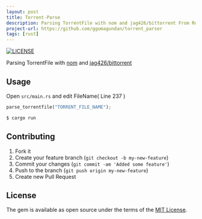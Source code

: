 ```yaml
---
layout: post
title: Torrent-Parse
description: Parsing TorrentFile with nom and jag426/bittorrent From Rust Language
project-url: https://github.com/ggomagundan/torrent_parser
tags: [rust]
---
```


[![LICENSE](https://img.shields.io/badge/license-MIT-blue.svg)](LICENSE)

Parsing TorrentFile with [nom](https://github.com/Geal/nom) and
[jag426/bittorrent](https://github.com/jag426/bittorrent) 


## Usage

Open `src/main.rs` and edit FileName( Line 237 )

```rust
parse_torrentfile("TORRENT_FILE_NAME");
```

```sh
$ cargo run
```


## Contributing

1. Fork it
2. Create your feature branch (`git checkout -b my-new-feature`)
3. Commit your changes (`git commit -am 'Added some feature'`)
4. Push to the branch (`git push origin my-new-feature`)
5. Create new Pull Request

## License

The gem is available as open source under the terms of the [MIT
License](http://opensource.org/licenses/MIT).


